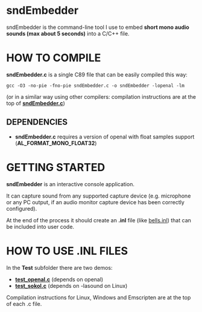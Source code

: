 # sndEmbedder
sndEmbedder is the command-line tool I use to embed **short mono audio sounds (max about 5 seconds)** into a C/C++ file.


# HOW TO COMPILE
**sndEmbedder.c** is a single C89 file that can be easily compiled this way:

```gcc -O3 -no-pie -fno-pie sndEmbedder.c -o sndEmbedder -lopenal -lm```

(or in a similar way using other compilers: compilation instructions are at the top of [**sndEmbedder.c**](./sndEmbedder.c))

## DEPENDENCIES
* **sndEmbedder.c** requires a version of openal with float samples support (**AL_FORMAT_MONO_FLOAT32**)

# GETTING STARTED
**sndEmbedder** is an interactive console application.

It can capture sound from any supported capture device (e.g. microphone or any PC output, if an audio monitor capture device has been correctly configured).

At the end of the process it should create an **.inl** file (like [bells.inl](./Tests/sounds/bells.inl)) that can be included into user code.

# HOW TO USE .INL FILES
In the **Test** subfolder there are two demos:

* [**test_openal.c**](./Tests/test_openal.c) (depends on openal)
* [**test_sokol.c**](./Tests/test_sokol.c) (depends on -lasound on Linux)

Compilation instructions for Linux, Windows and Emscripten are at the top of each .c file.


